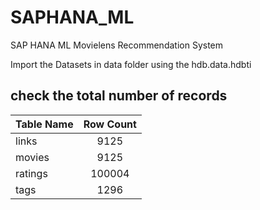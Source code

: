 # SAPHANA_ML
SAP HANA ML Movielens Recommendation System


Import the Datasets in data folder using the hdb.data.hdbti

## check the total number of records

| Table Name | Row Count |
| -----------|:---------:|
| links   | 9125   |
| movies  | 9125   |
| ratings | 100004 |
| tags    | 1296   |
